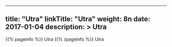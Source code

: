 
---
title: "Utra"
linkTitle: "Utra"
weight: 8n
date: 2017-01-04
description: >
 Utra
---

{{% pageinfo %}}
Utra
{{% /pageinfo %}}
Utra
